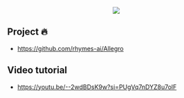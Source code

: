 <p align="center">
<img src="https://github.com/rhymes-ai/Allegro/blob/main/assets/banner_white.gif"/>
</p>

## Project 🔥
 - https://github.com/rhymes-ai/Allegro

## Video tutorial

 - https://youtu.be/--2wdBDsK9w?si=PUgVq7nDYZ8u7olF